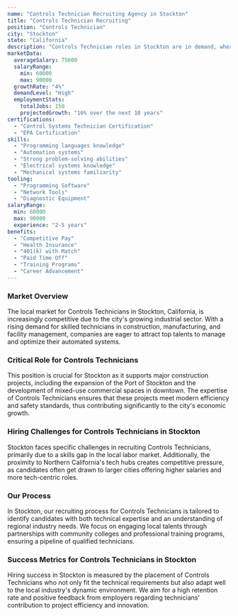 ```yaml
---
name: "Controls Technician Recruiting Agency in Stockton"
title: "Controls Technician Recruiting"
position: "Controls Technician"
city: "Stockton"
state: "California"
description: "Controls Technician roles in Stockton are in demand, where skilled individuals work on intricate systems related to control mechanisms."
marketData:
  averageSalary: 75000
  salaryRange:
    min: 60000
    max: 90000
  growthRate: "4%"
  demandLevel: "High"
  employmentStats:
    totalJobs: 150
    projectedGrowth: "16% over the next 10 years"
certifications:
  - "Control Systems Technician Certification"
  - "EPA Certification"
skills:
  - "Programming languages knowledge"
  - "Automation systems"
  - "Strong problem-solving abilities"
  - "Electrical systems knowledge"
  - "Mechanical systems familiarity"
tooling:
  - "Programming Software"
  - "Network Tools"
  - "Diagnostic Equipment"
salaryRange:
  min: 60000
  max: 90000
  experience: "2-5 years"
benefits:
  - "Competitive Pay"
  - "Health Insurance"
  - "401(k) with Match"
  - "Paid Time Off"
  - "Training Programs"
  - "Career Advancement"
---
```


### Market Overview
The local market for Controls Technicians in Stockton, California, is increasingly competitive due to the city's growing industrial sector. With a rising demand for skilled technicians in construction, manufacturing, and facility management, companies are eager to attract top talents to manage and optimize their automated systems.

### Critical Role for Controls Technicians
This position is crucial for Stockton as it supports major construction projects, including the expansion of the Port of Stockton and the development of mixed-use commercial spaces in downtown. The expertise of Controls Technicians ensures that these projects meet modern efficiency and safety standards, thus contributing significantly to the city's economic growth.

### Hiring Challenges for Controls Technicians in Stockton
Stockton faces specific challenges in recruiting Controls Technicians, primarily due to a skills gap in the local labor market. Additionally, the proximity to Northern California's tech hubs creates competitive pressure, as candidates often get drawn to larger cities offering higher salaries and more tech-centric roles.

### Our Process
In Stockton, our recruiting process for Controls Technicians is tailored to identify candidates with both technical expertise and an understanding of regional industry needs. We focus on engaging local talents through partnerships with community colleges and professional training programs, ensuring a pipeline of qualified technicians.

### Success Metrics for Controls Technicians in Stockton
Hiring success in Stockton is measured by the placement of Controls Technicians who not only fit the technical requirements but also adapt well to the local industry's dynamic environment. We aim for a high retention rate and positive feedback from employers regarding technicians’ contribution to project efficiency and innovation.